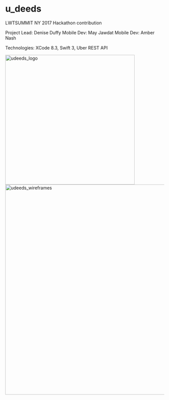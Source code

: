 # u_deeds
LWTSUMMIT NY 2017 Hackathon contribution

Project Lead: Denise Duffy
Mobile Dev: May Jawdat
Mobile Dev: Amber Nash

Technologies:
XCode 8.3, Swift 3, Uber REST API



<img width="410" alt="udeeds_logo" src="https://user-images.githubusercontent.com/17118262/30460662-04f04c74-996d-11e7-90d0-ca583fba2bb8.png">




<img width="665" alt="udeeds_wireframes" src="https://user-images.githubusercontent.com/17118262/30460715-63846ef0-996d-11e7-80d4-df479a84c157.png">
